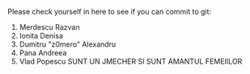 Please check yourself in here to see if you can commit to git:

1. Merdescu Razvan 
2. Ionita Denisa
3. Dumitru "z0mero" Alexandru
4. Pana Andreea
5. Vlad Popescu SUNT UN JMECHER SI SUNT AMANTUL FEMEIILOR
